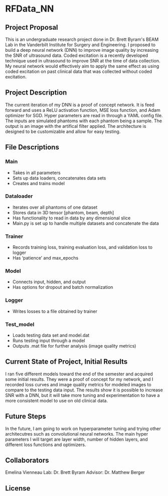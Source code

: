 # RFData_NN
## Project Proposal
This is an undergraduate research project done in Dr. Brett Byram's BEAM Lab in the Vanderbilt Institute for Surgery and Engineering. I proposed to build a deep neural network (DNN) to improve image quality by increasing the SNR of ultrasound data. Coded excitation is a recently developed technique used in ultrasound to improve SNR at the time of data collection. My neural network would effectively aim to apply the same effect as using coded excitation on past clinical data that was collected without coded excitation.
## Project Description
The current iteration of my DNN is a proof of concept network. It is feed forward and uses a ReLU activation function, MSE loss function, and Adam optimizer for SGD. Hyper parameters are read in through a YAML config file. The inputs are simulated phantoms with each phantom being a sample. The output is an image with the artifical filter applied. The architecture is designed to be customizable and allow for easy testing. 
## File Descriptions
### Main
- Takes in all parameters
- Sets up data loaders, concatenates data sets
- Creates and trains model
### Dataloader
- Iterates over all phantoms of one dataset
- Stores data in 3D tensor [phantom, beam, depth]
- Has functionality to read in data by any dimensional slice
- Main.py is set up to handle multiple datasets and concatenate the data
### Trainer
- Records training loss, training evaluation loss, and validation loss to logger
- Has ‘patience’ and max_epochs
### Model
- Connects input, hidden, and output
- Has options for dropout and batch normalization 
### Logger
- Writes losses to a file obtained by trainer
### Test_model
- Loads testing data set and model.dat
- Runs testing input through a model
- Outputs .mat file for further analysis (image quality metrics)

## Current State of Project, Initial Results
I ran five different models toward the end of the semester and acquired some initial results. They were a proof of concept for my network, and I recorded loss curves and image quality metrics for modeled images to compare to the testing data input. The results show it is possible to increase SNR with a DNN, but it will take more tuning and experimentation to have a more consistent model to use on old clinical data.
## Future Steps
In the future, I am going to work on hyperparameter tuning and trying other architecutres such as convolutional neural networks. The main hyper parameters I will target are layer width, number of hidden layers, and different loss functions and optimizers.
## Collaborators
Emelina Vienneau
Lab: Dr. Brett Byram
Advisor: Dr. Matthew Berger
## License
